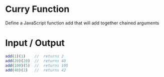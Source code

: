 # Curry Function

Define a JavaScript function add that will add together chained arguments

# Input / Output
```js
add(1)(1)    //  returns 2
add(20)(20)  //  returns 40
add(100)(5)  //  returns 105
add(40)(2)   //  returns 42
```